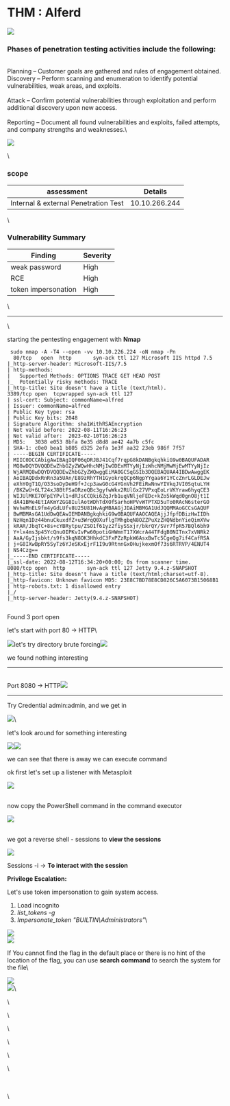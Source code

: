 # THM : Alferd

&#x20;

&#x20;

[![](https://i.imgur.com/OwWppVP.png)](https://www.blogger.com)&#x20;

### Phases of penetration testing activities include the following:

\
&#x20;   Planning – Customer goals are gathered and rules of engagement obtained.\
&#x20;   Discovery – Perform scanning and enumeration to identify potential vulnerabilities, weak areas, and exploits.\
\
&#x20;   Attack – Confirm potential vulnerabilities through exploitation and perform additional discovery upon new access.\
\
&#x20;   Reporting – Document all found vulnerabilities and exploits, failed attempts, and company strengths and weaknesses.\


![](https://www.blogger.com/img/img-grey-rectangle.png)

\


### scope

| assessment                           | Details       |
| ------------------------------------ | ------------- |
| Internal & external Penetration Test | 10.10.266.244 |

\


### Vulnerability Summary

| Finding             | Severity |
| ------------------- | -------- |
| weak password       | High     |
| RCE                 | High     |
| token impersonation | High     |

\


***

\


starting the pentesting engagement with **Nmap**

```
 sudo nmap -A -T4 --open -vv 10.10.226.224 -oN nmap -Pn
  80/tcp   open  http       syn-ack ttl 127 Microsoft IIS httpd 7.5
|_http-server-header: Microsoft-IIS/7.5
| http-methods: 
|   Supported Methods: OPTIONS TRACE GET HEAD POST
|_  Potentially risky methods: TRACE
|_http-title: Site doesn't have a title (text/html).
3389/tcp open  tcpwrapped syn-ack ttl 127
| ssl-cert: Subject: commonName=alfred
| Issuer: commonName=alfred
| Public Key type: rsa
| Public Key bits: 2048
| Signature Algorithm: sha1WithRSAEncryption
| Not valid before: 2022-08-11T16:26:23
| Not valid after:  2023-02-10T16:26:23
| MD5:   3038 e053 8bfa 8e35 d8d8 ae42 4a7b c5fc
| SHA-1: c0e0 bea1 b805 d325 2efa 1e3f aa32 23eb 986f 7f57
| -----BEGIN CERTIFICATE-----
| MIIC0DCCAbigAwIBAgIQF06qDRJBJ41Cqf7rqpG8kDANBgkqhkiG9w0BAQUFADAR
| MQ8wDQYDVQQDEwZhbGZyZWQwHhcNMjIwODExMTYyNjIzWhcNMjMwMjEwMTYyNjIz
| WjARMQ8wDQYDVQQDEwZhbGZyZWQwggEiMA0GCSqGSIb3DQEBAQUAA4IBDwAwggEK
| AoIBAQDdxRnRn3a5UAn/E89zRhYTH1GyokrqQCp6NgpYYgaa6Y1YCcZnrLGLDEJw
| eXhYOgT1Q/O33soDyDeH9f+Jcp3awG0cG4YGnVh2FEiRwNnwYIVkqJVI0SqtuLYH
| /BKZwU+6LT24xJ8BtFSaORzeQBc3gyfwWkx2RUlGx27VPxqEoLrVKYraw6hyqCE3
| WIJUlMKE7OFpEYPvl1+dRJsCCQki6ZqJrb1uqVNljeFEDc+kZo5kWqd0gnO8jt1I
| dA41BMe4EtIAKmYZGG8IulAotWDhTdXOfSarhoHPVvWTPTXD5uTo0RAcN6sterGO
| WvheMnEL9fm4yGdLUfv8U25U81HvAgMBAAGjJDAiMBMGA1UdJQQMMAoGCCsGAQUF
| BwMBMAsGA1UdDwQEAwIEMDANBgkqhkiG9w0BAQUFAAOCAQEAjjJfpfDBizHwIIDh
| NzHqn1Dz44bnuCkuxdfZ+u3WrqQ0XuflgTMhgbqN8OZZPuXzZHQNdbnYieQimXVw
| kRAR/JbqTC+8s+cYBRytpu/ZSO1f61yz2fiySSxjr/bkrQY/SVr7fpR57BQl6bh9
| Y+lx4ms3p45YcQnuOIPKvIvPw60potiGHWmnT17XWcrA44TFdgB0NITnx7xVNRk2
| AaA/GyIjsbkt/s9fs3kqN8OK3HhkdC3FxPZzRpkW6AsxBwTc5CgeQg7if4CafRSA
| j+G8IXwBpRY5SyTz6YJeSKxEjrF1I9u9RtnnGxOHujkexmOf73s6RTRVP/4ENUT4
| NS4Czg==
|_-----END CERTIFICATE-----
|_ssl-date: 2022-08-12T16:34:20+00:00; 0s from scanner time.
8080/tcp open  http       syn-ack ttl 127 Jetty 9.4.z-SNAPSHOT
|_http-title: Site doesn't have a title (text/html;charset=utf-8).
|_http-favicon: Unknown favicon MD5: 23E8C7BD78E8CD826C5A6073B15068B1
| http-robots.txt: 1 disallowed entry 
|_/
|_http-server-header: Jetty(9.4.z-SNAPSHOT)
   
```

Found 3 port open&#x20;

let's start with port 80 → HTTP\


[![](https://blogger.googleusercontent.com/img/b/R29vZ2xl/AVvXsEhSbisIVHOoeb2AYUJcvafaAXDGBTL4znAZ2gzGBFvmf\_HZWmyD9pnPHFdW-Trk9I\_DudmWT0Vl\_PNO7NEcCXOKuhyYAfnaGcgo1PEh9HQALZby9Is8l9-mqKebJFinb3LXiKOxcke3hMg9HzrWQRej-IYmy9ejHTwTnlMfsf7IItsQ\_ZjvH9qy9VNf/w638-h335/1.png)](https://www.blogger.com)let's try directory brute forcing[![](https://blogger.googleusercontent.com/img/b/R29vZ2xl/AVvXsEg3fS7Y5BsiDF1VOIHpCShFaR87Al7VaF2dz3-YLEMJQVMjipFqBkevuY0KQdaRwKWAbEHEVecARFTQG7JpPbUbttFw0GAF8Xy68NmAe\_jVDexC8dgJQv66K0WItMuaccdNJViEMvp3umrp7GmejleD8dTTBzwCGqzdFpi1LBeWOFxdlQHO1tH0PwYx/w517-h278/2.png)](https://www.blogger.com)

we found nothing interesting

***

&#x20;\
Port 8080 → HTTP[![](https://blogger.googleusercontent.com/img/b/R29vZ2xl/AVvXsEjOT6H\_Cd7-cKiaH9UzGb7YmeGl6QEN1LXKIAmYSC8-l-aLdeW0akC-Gqs9OAV9C0wI2jKZ08hRfXayphjPjRzefYC7Mn4YxMpAHJ-sQtMt4TFF7ziOwEBVBZUPlszmiRd\_NOvSHSQj0Aixw9mD1oT\_yWag0Ipx7fXB0EkwCvpLg0m7hF\_lSYx6bnHb/w435-h331/3.png)](https://www.blogger.com)

&#x20;

&#x20;

&#x20;

&#x20;

&#x20;

&#x20;

&#x20;

&#x20;

&#x20;

***

Try Credential admin:admin, and we get in &#x20;

&#x20;

[![](https://blogger.googleusercontent.com/img/b/R29vZ2xl/AVvXsEiyu4j4-2bFQoFDGjNkhYhlL4jemPIS91WUwSb8vJ0AOEe3GA2ckN7CI7A42txjU5N5WO6fZqrCFgQwsovI8v-s5lFE-cmXGa\_3R8okFGzIk0SybgVTbP2oJob32OOjtvsT6Rr5ErwynW29SH5aJi4\_76-lOBNiaJ4\_HR0IKAWZpnDpMc1zFA9mIvBd/w640-h256/4.png)](https://www.blogger.com)\


let's look around for something interesting

[![](https://blogger.googleusercontent.com/img/b/R29vZ2xl/AVvXsEgoNhfJIvAfSUpQmrbyw\_nEBXC3ukOsAkFTW1eF8x6xucoIZWmVhCNYLS6ei3vAN0l7zNga3KHOw6tzDV46Q90RWcWr56jkQba\_WveAbV\_Z4VDxHiHhjwGd5hLS9asvJpiM3k8Kq1xEuMgnS3wmycysZZNVO0goCQ-P1b0NS8W1VTuEMjwJxD6w4hiL/w654-h415/6.png)](https://www.blogger.com)[![](https://blogger.googleusercontent.com/img/b/R29vZ2xl/AVvXsEir0Xh2hy4-41jgPd8TM4t53WR3LO8mT35znVsAJofYm8rUWPWzIeM-WW8VE4XYjVvYFWJEU1rm07frQJaFwNIHAB8K4soG6QBj2tXfMv9VYwQIwfUNUciJl8EFLEwUpfmDlKo1mZjrb93IPKuOPt-iG4GNut8Gup8fpp85orQBsnVW2iaLFf5vtmzM/w882-h487/7.png)](https://www.blogger.com)

we can see that there is away we can execute command&#x20;

ok first let's set up a listener with Metasploit&#x20;

[![](https://blogger.googleusercontent.com/img/b/R29vZ2xl/AVvXsEjNZjObIBGqTfFx0PPeJ4ylMsecdeV2JNwKwmd8S06r2Kdlc06b\_VWH-Zor\_FPDbML2lgW5PPvA0RW4kMey7SGIOx4O4hcdsx8geXEnfQU5SzB7Itp8uX4fUmp41tbg8zhRGDPZPYwndCY2eH7Eo\_Vlm4-H4mwuZvf2cLVmS1vZLV3MzBJWfQ1bQYWZ/s16000/8.png)](https://www.blogger.com)

\
&#x20;now copy the PowerShell command in the command executor&#x20;

&#x20;

[![](https://blogger.googleusercontent.com/img/b/R29vZ2xl/AVvXsEiGw2x2Y55Nc2Dh1zzvQ3wj3mO\_\_Nv5gK9YF2fBR3pUsgbZ1fEWBtIh71TCP5Kxpi0w6gPS1tCZg-4x8wS8FYSQbEgZvLZc63ZFCDPBkp0tqACsXcHkPIdl93U-cz3UxlvR8dPn\_l9FTLkN6BtOCm2eDKxzJhBHq-0QY9\_6XdjzB12yRsu4yIVkOExr/w779-h279/9.png)](https://www.blogger.com)

\
we got a reverse shell -  sessions to **view the sessions**

[![](https://blogger.googleusercontent.com/img/b/R29vZ2xl/AVvXsEjTEKWmATqXdb1kvgyWQOlT-rU9jRy4A4Rp76qZT2uGblEOtQ3yRYmRvQ3t2P1mF-bmDbLRSjliKUqqnNV-6-I-mJ36\_NkVQ9RKp0JC9rmvmj1meLpQ9hTQoePGHgP6vmKI4oXqNYmj2Zd9hxoe3TDK9u18dLu7ZCw4wHM85o34Z7AOhS36ylD1OKck/s16000/10.png)](https://www.blogger.com)

Sessions -i → **To interact with the session** &#x20;

**Privilege Escalation:**

Let's use token impersonation to gain system access.&#x20;

1. Load incognito
2. _list\_tokens -g_&#x20;
3. _Impersonate\_token "BUILTIN\Administrators"_\


[![](https://blogger.googleusercontent.com/img/b/R29vZ2xl/AVvXsEikWpGj4gwGmieyuPiN-ZSF-wZgN\_egZS6Djr2NfVmdExWMA4hO3aj0Sldqx9ZugTd9GglsvcJq7LZ4uQUnkw6zj70g11RgdyMzMKqd\_R3wMk\_9lp1v4xuqRFVY\_Ygfn83-XvKSDgAxaHu3ICsyKqL0zi-i9JSS2\_67OKnGUfkiGutEsARtSiNd-jlG/s16000/11.png)](https://www.blogger.com)\
[![](https://blogger.googleusercontent.com/img/b/R29vZ2xl/AVvXsEhSebuA0yFCXF6LFqEhamrujIfR9lwQxzcLHLhoK8SZnEmG2KEZSLGEiF9hXEHPFIPQUd2RKHBTLCT2X65-UzUfVlRITXvvSUaI9BOQmtoOgUkIMK85ItJ32zzJxavTczMEDBV-v9iZYd06qfmsp3\_Lta5MNOaSkfvTv1pFro65\_h6k4soLO1ARjk-c/s16000/12.png)](https://www.blogger.com)

If You cannot find the flag in the default place or there is no hint of the location of the flag, you can use **search command**  to search the system for the file\


[![](https://blogger.googleusercontent.com/img/b/R29vZ2xl/AVvXsEjo68KrLd2s47HUlNKAxbf2NAhsr16y-MBuyjQrU55V1JKKfD3qs6qQyRi-XRcLyh\_8QEqboy8mJNc-x3cNZQzS7MmgLHGXtTMPftRBPUwLAmQUk29d9Bb2QNfB2uQ5yg2f8B22rXhGdEaLE75pHH-XIJJcMrJm9bG6rqytrIJ48cSFw0Lt56nco-4D/s16000/15.png)](https://www.blogger.com)\
[![](https://blogger.googleusercontent.com/img/b/R29vZ2xl/AVvXsEiEZ1iWZiwmk07gHB4TLJIUWwy3cZDpkcQWLxkMS6BfdrKXT5zVTNAohLFkhOoxNPxfSc500QQNh7koDk7Wx4USnTBqFoBwPnypQG0zgL50tk5HlVxipLOuILyreE5gZgEZ3wWUZ9Qqt1pjb11H5Zx8jTpeXoF5XFbq4xEKgV2XhuJlscuPcPIXpPdk/s16000/14.png)](https://www.blogger.com)\


\


\


\


\


\


\


\
\
\
